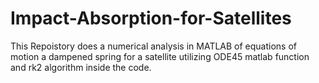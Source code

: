 # Impact-Absorption-for-Satellites
This Repoistory does a numerical analysis in MATLAB of equations of motion a dampened spring for a satellite utilizing ODE45 matlab function and rk2 algorithm inside the code.

